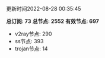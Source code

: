 更新时间2022-08-28 00:35:45

**总订阅: 73**
**总节点: 2552**
**有效节点: 697**
- v2ray节点: 290
- ss节点: 393
- trojan节点: 14
